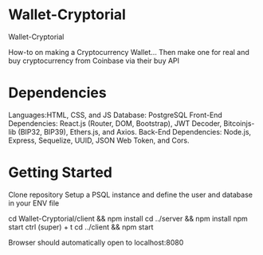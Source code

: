 # Wallet-Cryptorial
Wallet-Cryptorial

How-to on making a Cryptocurrency Wallet... Then make one for real and buy cryptocurrency from Coinbase via their buy API

# Dependencies
Languages:HTML, CSS, and JS
Database: PostgreSQL
Front-End Dependencies: React.js (Router, DOM, Bootstrap), JWT Decoder, Bitcoinjs-lib (BIP32, BIP39), Ethers.js, and Axios. 
Back-End Dependencies: Node.js, Express, Sequelize, UUID, JSON Web Token, and Cors.

# Getting Started
Clone repository
Setup a PSQL instance and define the user and database in your ENV file

cd Wallet-Cryptorial/client && npm install
cd ../server && npm install
npm start
ctrl (super) + t
cd ../client && npm start

Browser should automatically open to localhost:8080

